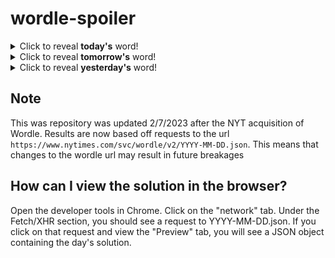 # wordle-spoiler

<details>
  <summary>Click to reveal <b>today's</b> word!</summary>
  <br>
  <b> toxic </b>
</details>

<details>
  <summary>Click to reveal <b>tomorrow's</b> word!</summary>
  <br>
  <b> pinky </b>
</details>

<details>
  <summary>Click to reveal <b>yesterday's</b> word!</summary>
  <br>
  <b> trend </b>
</details>

## Note
This was repository was updated 2/7/2023 after the NYT acquisition of Wordle. Results are now based off requests to the url `https://www.nytimes.com/svc/wordle/v2/YYYY-MM-DD.json`. This means that changes to the wordle url may result in future breakages

## How can I view the solution in the browser?
Open the developer tools in Chrome. Click on the "network" tab. Under the Fetch/XHR section, you should see a request to YYYY-MM-DD.json. If you click on that request and view the "Preview" tab, you will see a JSON object containing the day's solution.